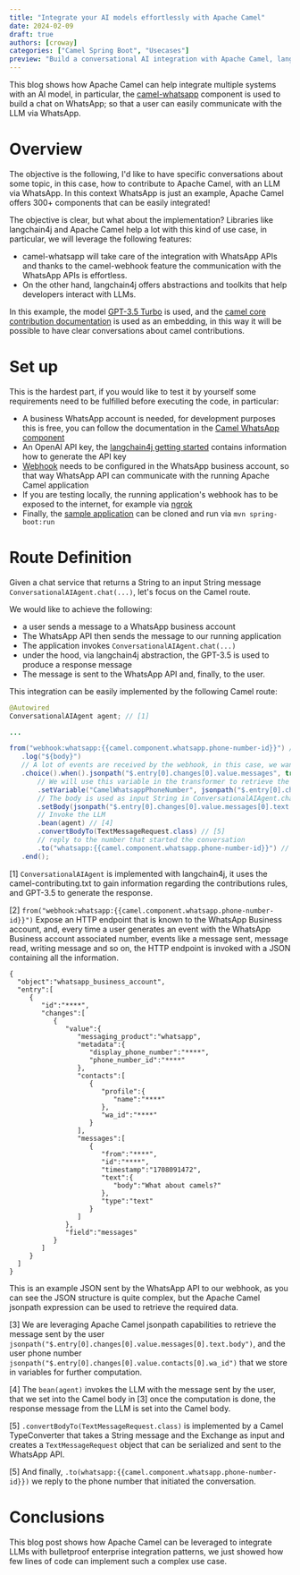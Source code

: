 ```yaml
---
title: "Integrate your AI models effortlessly with Apache Camel"
date: 2024-02-09
draft: true
authors: [croway]
categories: ["Camel Spring Boot", "Usecases"]
preview: "Build a conversational AI integration with Apache Camel, langchain4j, and WhatsApp."
---
```



This blog shows how Apache Camel can help integrate multiple systems with an AI model, in particular, the [camel-whatsapp](https://camel.apache.org/components/4.0.x/whatsapp-component.html) component is used to build a chat on WhatsApp; so that a user can easily communicate with the LLM via WhatsApp.


# Overview


The objective is the following, I'd like to have specific conversations about some topic, in this case, how to contribute to Apache Camel, with an LLM via WhatsApp. In this context WhatsApp is just an example, Apache Camel offers 300+ components that can be easily integrated!


The objective is clear, but what about the implementation? Libraries like langchain4j and Apache Camel help a lot with this kind of use case, in particular, we will leverage the following features:
* camel-whatsapp will take care of the integration with WhatsApp APIs and thanks to the camel-webhook feature the communication with the WhatsApp APIs is effortless.
* On the other hand, langchain4j offers abstractions and toolkits that help developers interact with LLMs.


In this example, the model [GPT-3.5 Turbo](https://platform.openai.com/docs/models/gpt-3-5-turbo) is used, and the [camel core contribution documentation](https://camel.apache.org/camel-core/contributing/) is used as an embedding, in this way it will be possible to have clear conversations about camel contributions.


# Set up


This is the hardest part, if you would like to test it by yourself some requirements need to be fulfilled before executing the code, in particular:


* A business WhatsApp account is needed, for development purposes this is free, you can follow the documentation in the [Camel WhatsApp component](https://camel.apache.org/components/4.0.x/whatsapp-component.html)
* An OpenAI API key, the [langchain4j getting started](https://github.com/langchain4j#getting-started) contains information how to generate the API key
* [Webhook](https://developers.facebook.com/docs/whatsapp/cloud-api/guides/set-up-webhooks) needs to be configured in the WhatsApp business account, so that way WhatsApp API can communicate with the running Apache Camel application
* If you are testing locally, the running application's webhook has to be exposed to the internet, for example via [ngrok](https://ngrok.com/)
* Finally, the [sample application](https://github.com/Croway/camel-whatsapp-chatbot) can be cloned and run via `mvn spring-boot:run`


# Route Definition


Given a chat service that returns a String to an input String message `ConversationalAIAgent.chat(...)`, let's focus on the Camel route.


We would like to achieve the following:
* a user sends a message to a WhatsApp business account
* The WhatsApp API then sends the message to our running application
* The application invokes `ConversationalAIAgent.chat(...)`
* under the hood, via langchain4j abstraction, the GPT-3.5 is used to produce a response message
* The message is sent to the WhatsApp API and, finally, to the user.


This integration can be easily implemented by the following Camel route:


```java
@Autowired
ConversationalAIAgent agent; // [1]

...

from("webhook:whatsapp:{{camel.component.whatsapp.phone-number-id}}") // [2]
   .log("${body}")
   // A lot of events are received by the webhook, in this case, we want to choose only the ones that contain a message
   .choice().when().jsonpath("$.entry[0].changes[0].value.messages", true)
       // We will use this variable in the transformer to retrieve the recipient phone number
       .setVariable("CamelWhatsappPhoneNumber", jsonpath("$.entry[0].changes[0].value.contacts[0].wa_id"))
       // The body is used as input String in ConversationalAIAgent.chat(String)
       .setBody(jsonpath("$.entry[0].changes[0].value.messages[0].text.body")) // [3]
       // Invoke the LLM
       .bean(agent) // [4]
       .convertBodyTo(TextMessageRequest.class) // [5]
       // reply to the number that started the conversation
       .to("whatsapp:{{camel.component.whatsapp.phone-number-id}}") // [6]
   .end();
```


[1] `ConversationalAIAgent` is implemented with langchain4j, it uses the camel-contributing.txt to gain information regarding the contributions rules, and GPT-3.5 to generate the response.


[2] `from("webhook:whatsapp:{{camel.component.whatsapp.phone-number-id}}")` Expose an HTTP endpoint that is known to the WhatsApp Business account, and, every time a user generates an event with the WhatsApp Business account associated number, events like a message sent, message read, writing message and so on, the HTTP endpoint is invoked with a JSON containing all the information.


```
{
  "object":"whatsapp_business_account",
  "entry":[
     {
        "id":"****",
        "changes":[
           {
              "value":{
                 "messaging_product":"whatsapp",
                 "metadata":{
                    "display_phone_number":"****",
                    "phone_number_id":"****"
                 },
                 "contacts":[
                    {
                       "profile":{
                          "name":"****"
                       },
                       "wa_id":"****"
                    }
                 ],
                 "messages":[
                    {
                       "from":"****",
                       "id":"****",
                       "timestamp":"1708091472",
                       "text":{
                          "body":"What about camels?"
                       },
                       "type":"text"
                    }
                 ]
              },
              "field":"messages"
           }
        ]
     }
  ]
}
```


This is an example JSON sent by the WhatsApp API to our webhook, as you can see the JSON structure is quite complex, but the Apache Camel jsonpath expression can be used to retrieve the required data.


[3] We are leveraging Apache Camel jsonpath capabilities to retrieve the message sent by the user `jsonpath("$.entry[0].changes[0].value.messages[0].text.body")`, and the user phone number `jsonpath("$.entry[0].changes[0].value.contacts[0].wa_id")` that we store in variables for further computation.


[4] The `bean(agent)` invokes the LLM with the message sent by the user, that we set into the Camel body in [3] once the computation is done, the response message from the LLM is set into the Camel body.


[5] `.convertBodyTo(TextMessageRequest.class)` is implemented by a Camel TypeConverter that takes a String message and the Exchange as input and creates a `TextMessageRequest` object that can be serialized and sent to the WhatsApp API.


[5] And finally, `.to(whatsapp:{{camel.component.whatsapp.phone-number-id}})` we reply to the phone number that initiated the conversation.


# Conclusions


This blog post shows how Apache Camel can be leveraged to integrate LLMs with bulletproof enterprise integration patterns, we just showed how few lines of code can implement such a complex use case. 
